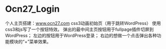 # Ocn27_Login
个人主页搭建：www.ocn27.com
css3动画初始页（用于跳转WordPress）
使用css3和js写了一个按钮特效。
弹出的最中间主页按钮用于fullpage插件切屏到WordPress；
左边的按钮用于WordPress登录；
右边的想做一个点击弹出各种功能模块的“+”菜单效果。
